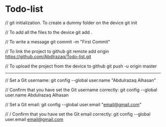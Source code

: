 # Todo-list


// git initialization. To create a dummy folder on the device
git init

// To add all the files to the device
git add .

// To write a message
git commit -m "First Commit"

// To link the project to github
git remote add origin https://github.com/Abdlrazaq/Todo-list.git


// To upload the project from the device to github
git push -u origin master

-------------------------------------------------------

// Set a Git username:
git config --global user.name "Abdulrazaq Alhasan"

// Confirm that you have set the Git username correctly:
git config --global user.name
Abdulrazaq Alhasan

// Set a Git email:
git config --global user.email "email@gmail.com"

// / Confirm that you have set the Git email correctly:
git config --global user.email
email@gmail.com
